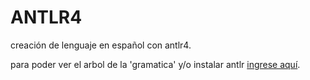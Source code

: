 # ANTLR4
creación de lenguaje en español con antlr4.

para poder ver el arbol de la 'gramatica' y/o instalar antlr [ingrese aquí](https://github.com/garzonlj/ANTLR4/blob/main/instructivo%20lenguaje%20espanol.txt).
